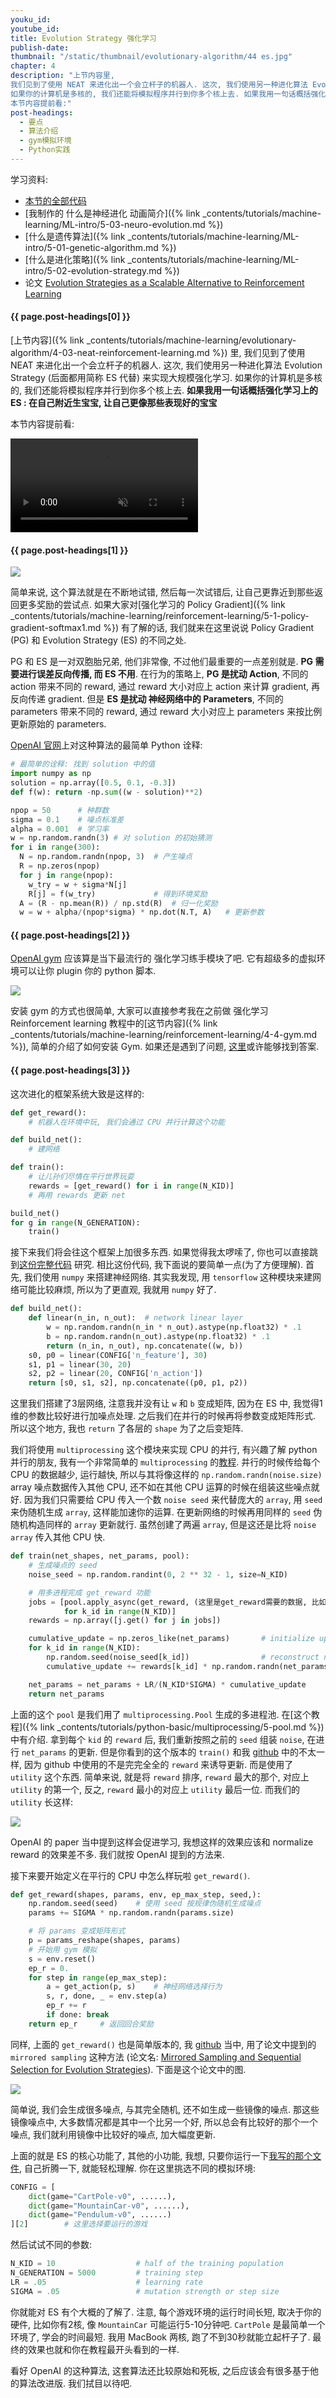 ```yaml
---
youku_id:
youtube_id:
title: Evolution Strategy 强化学习
publish-date:
thumbnail: "/static/thumbnail/evolutionary-algorithm/44 es.jpg"
chapter: 4
description: "上节内容里,
我们见到了使用 NEAT 来进化出一个会立杆子的机器人. 这次, 我们使用另一种进化算法 Evolution Strategy (后面都用简称 ES 代替) 来实现大规模强化学习.
如果你的计算机是多核的, 我们还能将模拟程序并行到你多个核上去. 如果我用一句话概括强化学习上的 ES : 在自己附近生宝宝, 让自己更像那些表现好的宝宝
本节内容提前看:"
post-headings:
  - 要点
  - 算法介绍
  - gym模拟环境
  - Python实践
---
```



学习资料:
  * [本节的全部代码](https://github.com/MorvanZhou/Evolutionary-Algorithm/blob/master/tutorial-contents/Using%20Neural%20Nets/Evolution%20Strategy%20with%20Neural%20Nets.py)
  * [我制作的 什么是神经进化 动画简介]({% link _contents/tutorials/machine-learning/ML-intro/5-03-neuro-evolution.md %})
  * [什么是遗传算法]({% link _contents/tutorials/machine-learning/ML-intro/5-01-genetic-algorithm.md %})
  * [什么是进化策略]({% link _contents/tutorials/machine-learning/ML-intro/5-02-evolution-strategy.md %})
  * 论文 [Evolution Strategies as a Scalable Alternative to Reinforcement Learning](https://arxiv.org/abs/1703.03864)

<h4 class="tut-h4-pad" id="{{ page.post-headings[0] }}">{{ page.post-headings[0] }}</h4>

[上节内容]({% link _contents/tutorials/machine-learning/evolutionary-algorithm/4-03-neat-reinforcement-learning.md %}) 里,
我们见到了使用 NEAT 来进化出一个会立杆子的机器人. 这次, 我们使用另一种进化算法 Evolution Strategy (后面都用简称 ES 代替) 来实现大规模强化学习.
如果你的计算机是多核的, 我们还能将模拟程序并行到你多个核上去. **如果我用一句话概括强化学习上的 ES : 在自己附近生宝宝, 让自己更像那些表现好的宝宝**

本节内容提前看:

<video class="tut-content-video" controls loop autoplay muted>
  <source src="/static/results/evolutionary-algorithm/4-4-0.mp4" type="video/mp4">
  Your browser does not support HTML5 video.
</video>



<h4 class="tut-h4-pad" id="{{ page.post-headings[1] }}">{{ page.post-headings[1] }}</h4>

<img class="course-image" src="/static/results/evolutionary-algorithm/4-4-1.png">

简单来说, 这个算法就是在不断地试错, 然后每一次试错后, 让自己更靠近到那些返回更多奖励的尝试点. 如果大家对[强化学习的 Policy Gradient]({% link _contents/tutorials/machine-learning/reinforcement-learning/5-1-policy-gradient-softmax1.md %})
有了解的话, 我们就来在这里说说 Policy Gradient (PG) 和 Evolution Strategy (ES) 的不同之处.

PG 和 ES 是一对双胞胎兄弟, 他们非常像, 不过他们最重要的一点差别就是. **PG 需要进行误差反向传播, 而 ES 不用**. 在行为的策略上, **PG 是扰动 Action**, 不同的 action 带来不同的 reward,
通过 reward 大小对应上 action 来计算 gradient, 再反向传递 gradient. 但是 **ES 是扰动 神经网络中的 Parameters**, 不同的 parameters 带来不同的 reward,
通过 reward 大小对应上 parameters 来按比例更新原始的 parameters.

[OpenAI 官网](https://blog.openai.com/evolution-strategies/)上对这种算法的最简单 Python 诠释:

```python
# 最简单的诠释: 找到 solution 中的值
import numpy as np
solution = np.array([0.5, 0.1, -0.3])
def f(w): return -np.sum((w - solution)**2)

npop = 50      # 种群数
sigma = 0.1    # 噪点标准差
alpha = 0.001  # 学习率
w = np.random.randn(3) # 对 solution 的初始猜测
for i in range(300):
  N = np.random.randn(npop, 3)  # 产生噪点
  R = np.zeros(npop)
  for j in range(npop):
    w_try = w + sigma*N[j]
    R[j] = f(w_try)             # 得到环境奖励
  A = (R - np.mean(R)) / np.std(R)  # 归一化奖励
  w = w + alpha/(npop*sigma) * np.dot(N.T, A)   # 更新参数
```






<h4 class="tut-h4-pad" id="{{ page.post-headings[2] }}">{{ page.post-headings[2] }}</h4>

[OpenAI gym](https://gym.openai.com/) 应该算是当下最流行的 强化学习练手模块了吧. 它有超级多的虚拟环境可以让你 plugin 你的 python 脚本.

<img class="course-image" src="/static/results/evolutionary-algorithm/4-3-1.png">

安装 gym 的方式也很简单, 大家可以直接参考我在之前做 强化学习 Reinforcement learning 教程中的[这节内容]({% link _contents/tutorials/machine-learning/reinforcement-learning/4-4-gym.md %}),
简单的介绍了如何安装 Gym. 如果还是遇到了问题, [这里](https://github.com/openai/gym#installation)或许能够找到答案.





<h4 class="tut-h4-pad" id="{{ page.post-headings[3] }}">{{ page.post-headings[3] }}</h4>

这次进化的框架系统大致是这样的:

```python
def get_reward():
    # 机器人在环境中玩, 我们会通过 CPU 并行计算这个功能

def build_net():
    # 建网络

def train():
    # 让儿孙们尽情在平行世界玩耍
    rewards = [get_reward() for i in range(N_KID)]
    # 再用 rewards 更新 net

build_net()
for g in range(N_GENERATION):
    train()
```

接下来我们将会往这个框架上加很多东西. 如果觉得我太啰嗦了, 你也可以直接跳到[这份完整代码](https://github.com/MorvanZhou/Evolutionary-Algorithm/blob/master/tutorial-contents/Using%20Neural%20Nets/Evolution%20Strategy%20with%20Neural%20Nets.py)
研究. 相比这份代码, 我下面说的要简单一点(为了方便理解). 首先, 我们使用 `numpy` 来搭建神经网络.
其实我发现, 用 `tensorflow` 这种模块来建网络可能比较麻烦, 所以为了更直观, 我就用 `numpy` 好了.

```python
def build_net():
    def linear(n_in, n_out):  # network linear layer
        w = np.random.randn(n_in * n_out).astype(np.float32) * .1
        b = np.random.randn(n_out).astype(np.float32) * .1
        return (n_in, n_out), np.concatenate((w, b))
    s0, p0 = linear(CONFIG['n_feature'], 30)
    s1, p1 = linear(30, 20)
    s2, p2 = linear(20, CONFIG['n_action'])
    return [s0, s1, s2], np.concatenate((p0, p1, p2))
```

这里我们搭建了3层网络, 注意我并没有让 `w` 和 `b` 变成矩阵, 因为在 ES 中, 我觉得1维的参数比较好进行加噪点处理.
之后我们在并行的时候再将参数变成矩阵形式. 所以这个地方, 我也 `return` 了各层的 `shape` 为了之后变矩阵.

我们将使用 `multiprocessing` 这个模块来实现 CPU 的并行, 有兴趣了解 python 并行的朋友, 我有一个非常简单的 `multiprocessing` 的[教程](https://morvanzhou.github.io/tutorials/python-basic/multiprocessing/). 并行的时候传给每个 CPU 的数据越少, 运行越快,
所以与其将像这样的 `np.random.randn(noise.size)` array 噪点数据传入其他 CPU, 还不如在其他 CPU 运算的时候在组装这些噪点就好.
因为我们只需要给 CPU 传入一个数 `noise seed` 来代替庞大的 `array`, 用 `seed` 来伪随机生成 `array`, 这样能加速你的运算.
在更新网络的时候再用同样的 `seed` 伪随机构造同样的 `array` 更新就行. 虽然创建了两遍 `array`, 但是这还是比将 `noise array` 传入其他 CPU 快.

```python
def train(net_shapes, net_params, pool):
    # 生成噪点的 seed
    noise_seed = np.random.randint(0, 2 ** 32 - 1, size=N_KID)

    # 用多进程完成 get_reward 功能
    jobs = [pool.apply_async(get_reward, (这里是get_reward需要的数据, 比如 seed))
            for k_id in range(N_KID)]
    rewards = np.array([j.get() for j in jobs])

    cumulative_update = np.zeros_like(net_params)       # initialize update values
    for k_id in range(N_KID):
        np.random.seed(noise_seed[k_id])                # reconstruct noise using seed
        cumulative_update += rewards[k_id] * np.random.randn(net_params.size)

    net_params = net_params + LR/(N_KID*SIGMA) * cumulative_update
    return net_params
```

上面的这个 `pool` 是我们用了 `multiprocessing.Pool` 生成的多进程池. 在[这个教程]({% link _contents/tutorials/python-basic/multiprocessing/5-pool.md %})中有介绍.
拿到每个 `kid` 的 `reward` 后, 我们重新按照之前的 `seed` 组装 `noise`, 在进行 `net_params` 的更新.
但是你看到的这个版本的 `train()`  和我 [github](https://github.com/MorvanZhou/Evolutionary-Algorithm/blob/master/tutorial-contents/Using%20Neural%20Nets/Evolution%20Strategy%20with%20Neural%20Nets.py)
中的不太一样, 因为 github 中使用的不是完完全全的 `reward` 来诱导更新.
而是使用了 `utility` 这个东西. 简单来说, 就是将 `reward` 排序, `reward` 最大的那个, 对应上 `utility` 的第一个,
反之, `reward` 最小的对应上 `utility` 最后一位. 而我们的 `utility` 长这样:

<img class="course-image" src="/static/results/evolutionary-algorithm/4-4-2.png">

OpenAI 的 paper 当中提到这样会促进学习, 我想这样的效果应该和 normalize reward 的效果差不多. 我们就按 OpenAI 提到的方法来.

接下来要开始定义在平行的 CPU 中怎么样玩啦 `get_reward()`.

```python
def get_reward(shapes, params, env, ep_max_step, seed,):
    np.random.seed(seed)    # 使用 seed 按规律伪随机生成噪点
    params += SIGMA * np.random.randn(params.size)

    # 将 params 变成矩阵形式
    p = params_reshape(shapes, params)
    # 开始用 gym 模拟
    s = env.reset()
    ep_r = 0.
    for step in range(ep_max_step):
        a = get_action(p, s)    # 神经网络选择行为
        s, r, done, _ = env.step(a)
        ep_r += r
        if done: break
    return ep_r     # 返回回合奖励
```

同样, 上面的 `get_reward()` 也是简单版本的, 我 [github](https://github.com/MorvanZhou/Evolutionary-Algorithm/blob/master/tutorial-contents/Using%20Neural%20Nets/Evolution%20Strategy%20with%20Neural%20Nets.py)
当中, 用了论文中提到的 `mirrored sampling` 这种方法 (论文名: [Mirrored Sampling and Sequential Selection for
Evolution Strategies](https://hal.inria.fr/inria-00530202/document)). 下面是这个论文中的图.

<img class="course-image" src="/static/results/evolutionary-algorithm/4-4-3.png">

简单说, 我们会生成很多噪点, 与其完全随机, 还不如生成一些镜像的噪点. 那这些镜像噪点中,
大多数情况都是其中一个比另一个好, 所以总会有比较好的那个一个噪点, 我们就利用镜像中比较好的噪点, 加大幅度更新.

上面的就是 ES 的核心功能了, 其他的小功能, 我想, 只要你运行一下[我写的那个文件](https://github.com/MorvanZhou/Evolutionary-Algorithm/blob/master/tutorial-contents/Using%20Neural%20Nets/Evolution%20Strategy%20with%20Neural%20Nets.py),
自己折腾一下, 就能轻松理解.
你在这里挑选不同的模拟环境:

```python
CONFIG = [
    dict(game="CartPole-v0", ......),
    dict(game="MountainCar-v0", ......),
    dict(game="Pendulum-v0", ......)
][2]        # 这里选择要运行的游戏
```

然后试试不同的参数:

```python
N_KID = 10                  # half of the training population
N_GENERATION = 5000         # training step
LR = .05                    # learning rate
SIGMA = .05                 # mutation strength or step size
```

你就能对 ES 有个大概的了解了. 注意, 每个游戏环境的运行时间长短, 取决于你的硬件, 比如你有2核, 像 `MountainCar` 可能运行5-10分钟吧.
`CartPole` 是最简单一个环境了, 学会的时间最短. 我用 MacBook 两核, 跑了不到30秒就能立起杆子了.
最终的效果也就和你在教程最开头看到的一样.

看好 OpenAI 的这种算法, 这套算法还比较原始和死板, 之后应该会有很多基于他的算法改进版. 我们拭目以待吧.